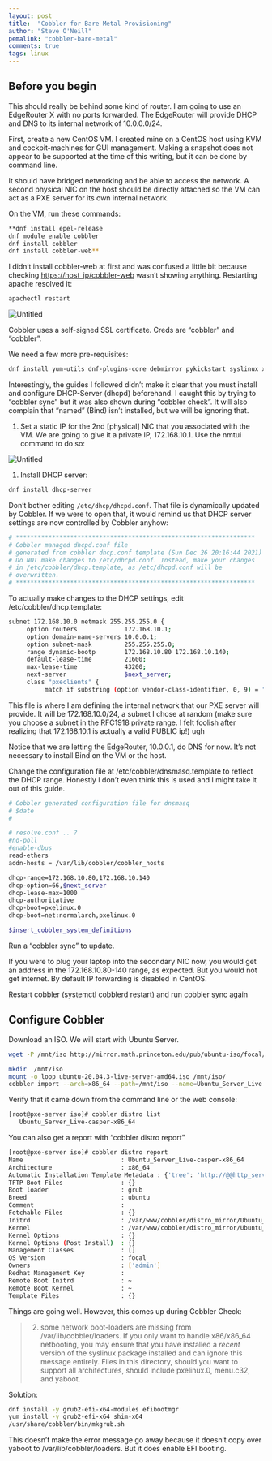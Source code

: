 ```yaml
---
layout: post
title:  "Cobbler for Bare Metal Provisioning"
author: "Steve O'Neill"
pemalink: "cobbler-bare-metal"
comments: true
tags: linux
---
```


## Before you begin

This should really be behind some kind of router. I am going to use an EdgeRouter X with no ports forwarded. The EdgeRouter will provide DHCP and DNS to its internal network of 10.0.0.0/24.

First, create a new CentOS VM. I created mine on a CentOS host using KVM and cockpit-machines for GUI management. Making a snapshot does not appear to be supported at the time of this writing, but it can be done by command line.

It should have bridged networking and be able to access the network. A second physical NIC on the host should be directly attached so the VM can act as a PXE server for its own internal network. 

On the VM, run these commands:

```bash
**dnf install epel-release
dnf module enable cobbler
dnf install cobbler
dnf install cobbler-web**
```

I didn’t install cobbler-web at first and was confused a little bit because checking [https://host_ip/cobbler-web](https://host_ip/cobbler-web) wasn’t showing anything. Restarting apache resolved it:

```jsx
apachectl restart
```

![Untitled]({{site.url}}/factorynull/docs/assets/img/cobbler/Untitled.png)

Cobbler uses a self-signed SSL certificate. Creds are “cobbler” and “cobbler”.

We need a few more pre-requisites:

```bash
dnf install yum-utils dnf-plugins-core debmirror pykickstart syslinux xinetd
```

Interestingly, the guides I followed didn’t make it clear that you must install and configure DHCP-Server (dhcpd) beforehand. I caught this by trying to “cobbler sync” but it was also shown during “cobbler check”. It will also complain that “named” (Bind) isn’t installed, but we will be ignoring that.

1. Set a static IP for the 2nd [physical] NIC that you associated with the VM. We are going to give it a private IP, 172.168.10.1. Use the nmtui command to do so:

![Untitled]({{site.url}}/factorynull/assets/img/cobbler/Untitled%201.png)

1. Install DHCP server: 

```bash
dnf install dhcp-server
```

Don’t bother editing `/etc/dhcp/dhcpd.conf`. That file is dynamically updated by Cobbler. If we were to open that, it would remind us that DHCP server settings are now controlled by Cobbler anyhow:

```bash
# ******************************************************************
# Cobbler managed dhcpd.conf file
# generated from cobbler dhcp.conf template (Sun Dec 26 20:16:44 2021)
# Do NOT make changes to /etc/dhcpd.conf. Instead, make your changes
# in /etc/cobbler/dhcp.template, as /etc/dhcpd.conf will be
# overwritten.
# ******************************************************************
```

To actually make changes to the DHCP settings, edit /etc/cobbler/dhcp.template:

```bash
subnet 172.168.10.0 netmask 255.255.255.0 {
     option routers             172.168.10.1;
     option domain-name-servers 10.0.0.1;
     option subnet-mask         255.255.255.0;
     range dynamic-bootp        172.168.10.80 172.168.10.140;
     default-lease-time         21600;
     max-lease-time             43200;
     next-server                $next_server;
     class "pxeclients" {
          match if substring (option vendor-class-identifier, 0, 9) = "PXEClient";
```

This file is where I am defining the internal network that our PXE server will provide. It will be 172.168.10.0/24, a subnet I chose at random (make sure you choose a subnet in the RFC1918 private range. I felt foolish after realizing that 172.168.10.1 is actually a valid PUBLIC ip!) ugh

Notice that we are letting the EdgeRouter, 10.0.0.1, do DNS for now. It’s not necessary to install Bind on the VM or the host. 

Change the configuration file at /etc/cobbler/dnsmasq.template to reflect the DHCP range. Honestly I don’t even think this is used and I might take it out of this guide.

```bash
# Cobbler generated configuration file for dnsmasq
# $date 
#

# resolve.conf .. ?
#no-poll
#enable-dbus
read-ethers
addn-hosts = /var/lib/cobbler/cobbler_hosts

dhcp-range=172.168.10.80,172.168.10.140
dhcp-option=66,$next_server
dhcp-lease-max=1000
dhcp-authoritative
dhcp-boot=pxelinux.0
dhcp-boot=net:normalarch,pxelinux.0

$insert_cobbler_system_definitions
```

Run a “cobbler sync” to update. 

If you were to plug your laptop into the secondary NIC now, you would get an address in the 172.168.10.80-140 range, as expected. But you would not get internet. By default IP forwarding is disabled in CentOS. 

Restart cobbler (systemctl cobblerd restart) and run cobbler sync again

## Configure Cobbler

Download an ISO. We will start with Ubuntu Server.

```bash
wget -P /mnt/iso http://mirror.math.princeton.edu/pub/ubuntu-iso/focal/ubuntu-20.04.3-live-server-amd64.iso
```

```bash
mkdir  /mnt/iso
mount -o loop ubuntu-20.04.3-live-server-amd64.iso /mnt/iso/
cobbler import --arch=x86_64 --path=/mnt/iso --name=Ubuntu_Server_Live
```

Verify that it came down from the command line or the web console:

```bash
[root@pxe-server iso]# cobbler distro list
   Ubuntu_Server_Live-casper-x86_64
```

You can also get a report with “cobbler distro report”

```bash
[root@pxe-server iso]# cobbler distro report
Name                           : Ubuntu_Server_Live-casper-x86_64
Architecture                   : x86_64
Automatic Installation Template Metadata : {'tree': 'http://@@http_server@@/cblr/links/Ubuntu_Server_Live-casper-x86_64'}
TFTP Boot Files                : {}
Boot loader                    : grub
Breed                          : ubuntu
Comment                        :
Fetchable Files                : {}
Initrd                         : /var/www/cobbler/distro_mirror/Ubuntu_Server_Live-x86_64/casper/initrd
Kernel                         : /var/www/cobbler/distro_mirror/Ubuntu_Server_Live-x86_64/casper/vmlinuz
Kernel Options                 : {}
Kernel Options (Post Install)  : {}
Management Classes             : []
OS Version                     : focal
Owners                         : ['admin']
Redhat Management Key          :
Remote Boot Initrd             : ~
Remote Boot Kernel             : ~
Template Files                 : {}
```

Things are going well. However, this comes up during Cobbler Check:

> 2. some network boot-loaders are missing from /var/lib/cobbler/loaders. If you only want to handle x86/x86_64 netbooting, you may ensure that you have installed a *recent* version of the syslinux package installed and can ignore this message entirely. Files in this directory, should you want to support all architectures, should include pxelinux.0, menu.c32, and yaboot.
> 

Solution: 

```bash
dnf install -y grub2-efi-x64-modules efibootmgr
yum install -y grub2-efi-x64 shim-x64
/usr/share/cobbler/bin/mkgrub.sh
```

This doesn’t make the error message go away because it doesn’t copy over yaboot to /var/lib/cobbler/loaders. But it does enable EFI booting.